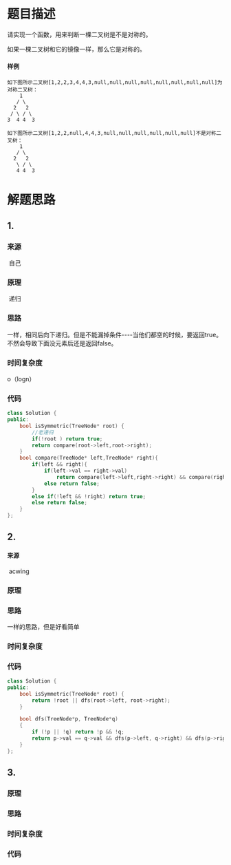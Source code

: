 # 题目描述

请实现一个函数，用来判断一棵二叉树是不是对称的。

如果一棵二叉树和它的镜像一样，那么它是对称的。

#### 样例

```
如下图所示二叉树[1,2,2,3,4,4,3,null,null,null,null,null,null,null,null]为对称二叉树：
    1
   / \
  2   2
 / \ / \
3  4 4  3

如下图所示二叉树[1,2,2,null,4,4,3,null,null,null,null,null,null]不是对称二叉树：
    1
   / \
  2   2
   \ / \
   4 4  3
```

# 解题思路

## 1.

### 来源

​	自己

### 原理

​	递归

### 思路

​	一样，相同后向下递归。但是不能漏掉条件----当他们都空的时候，要返回true。不然会导致下面没元素后还是返回false。

### 时间复杂度

o（logn）

### 代码

```cpp
class Solution {
public:
    bool isSymmetric(TreeNode* root) {
        //老递归
        if(!root ) return true;
        return compare(root->left,root->right);
    }
    bool compare(TreeNode* left,TreeNode* right){
        if(left && right){
            if(left->val == right->val)
                return compare(left->left,right->right) && compare(right->left,left->right);
            else return false;
        }
        else if(!left && !right) return true;
        else return false;  
    }
};
```



## 2.

#### 来源

​	acwing

### 原理

### 思路

一样的思路，但是好看简单

### 时间复杂度

### 代码

```cpp
class Solution {
public:
    bool isSymmetric(TreeNode* root) {
        return !root || dfs(root->left, root->right);
    }

    bool dfs(TreeNode*p, TreeNode*q)
    {
        if (!p || !q) return !p && !q;
        return p->val == q->val && dfs(p->left, q->right) && dfs(p->right, q->left);
    }
};
```



## 3.

### 原理

### 思路

### 时间复杂度

### 代码